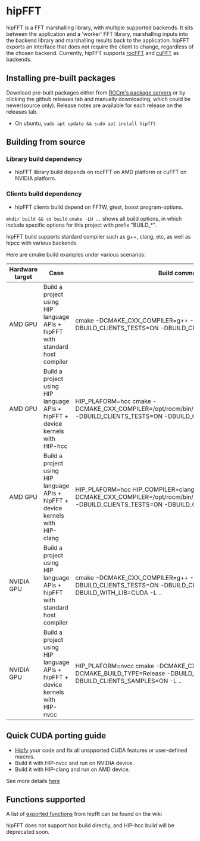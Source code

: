 # hipFFT
hipFFT is a FFT marshalling library, with multiple supported backends.  It sits between the application and a 'worker' FFT library, marshalling inputs into the backend library and marshalling results back to the application.  hipFFT exports an interface that does not require the client to change, regardless of the chosen backend.  Currently, hipFFT supports [rocFFT](https://github.com/ROCmSoftwarePlatform/rocFFT) and [cuFFT](https://developer.nvidia.com/cufft) as backends.

## Installing pre-built packages
Download pre-built packages either from [ROCm's package servers](https://rocm.github.io/install.html#installing-from-amd-rocm-repositories) or by clicking the github releases tab and manually downloading, which could be newer(source only).  Release notes are available for each release on the releases tab.
* On ubuntu, `sudo apt update && sudo apt install hipfft`

## Building from source
### Library build dependency
* hipFFT library build depends on rocFFT on AMD platform or cuFFT on NVIDIA platform.
### Clients build dependency
* hipFFT clients build depend on FFTW, gtest, boost program-options.

`mkdir build && cd build`
`cmake -LH ..`  shows all build options, in which include specific options for this project with prefix "BUILD_*".

hipFFT build supports stardard compiler such as g++, clang, etc, as well as hipcc with various backends.

Here are cmake build examples under various scenarios:

| Hardware target |                     Case                  |                                 Build command line                                   |
| --------------- | ----------------------------------------- | ------------------------------------------------------------------------------------ |
|     AMD GPU     |  Build a project using HIP language APIs + hipFFT with standard host compiler | cmake -DCMAKE_CXX_COMPILER=g++ -DCMAKE_BUILD_TYPE=Release -DBUILD_CLIENTS_TESTS=ON -DBUILD_CLIENTS_SAMPLES=ON -L .. |
|     AMD GPU     |  Build a project using HIP language APIs + hipFFT + device kernels with HIP-hcc| HIP_PLAFORM=hcc cmake  -DCMAKE_CXX_COMPILER=/opt/rocm/bin/hipccDCMAKE_BUILD_TYPE=Release -DBUILD_CLIENTS_TESTS=ON -DBUILD_CLIENTS_SAMPLES=ON -L .. |
|     AMD GPU     |  Build a project using HIP language APIs + hipFFT + device kernels with HIP-clang | HIP_PLAFORM=hcc HIP_COMPILER=clang  cmake  -DCMAKE_CXX_COMPILER=/opt/rocm/bin/hipccDCMAKE_BUILD_TYPE=Release -DBUILD_CLIENTS_TESTS=ON -DBUILD_CLIENTS_SAMPLES=ON -L .. |
|  NVIDIA GPU     |  Build a project using HIP language APIs + hipFFT with standard host compiler | cmake -DCMAKE_CXX_COMPILER=g++  -DCMAKE_BUILD_TYPE=Release -DBUILD_CLIENTS_TESTS=ON -DBUILD_CLIENTS_SAMPLES=ON -DBUILD_WITH_LIB=CUDA -L .. |
|  NVIDIA GPU     |  Build a project using HIP language APIs + hipFFT + device kernels with HIP-nvcc | HIP_PLAFORM=nvcc cmake  -DCMAKE_CXX_COMPILER=/opt/rocm/bin/hipcc  -DCMAKE_BUILD_TYPE=Release -DBUILD_CLIENTS_TESTS=ON -DBUILD_CLIENTS_SAMPLES=ON -L .. |

## Quick CUDA porting guide
* [Hipfy](https://github.com/ROCm-Developer-Tools/HIP/blob/master/hipify-clang) your code and fix all unspported CUDA features or user-defined macros.
* Build it with HIP-nvcc and run on NVIDIA device.
* Build it with HIP-clang and run on AMD device.

See more details [here](https://rocm-documentation.readthedocs.io/en/latest/Programming_Guides/HIP-porting-guide.html "here")

## Functions supported
A list of [exported functions](https://github.com/ROCmSoftwarePlatform/hipFFT/wiki/Exported-functions) from hipfft can be found on the wiki

hipFFT does not support hcc build directly, and HIP-hcc build will be deprecated soon. 

